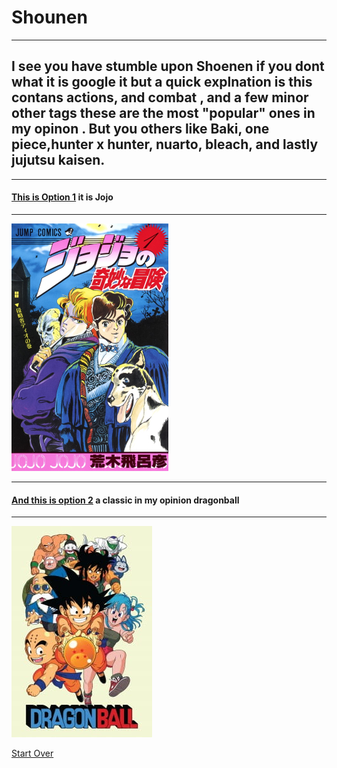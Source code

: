 # Shounen
---
## I see you have stumble upon Shoenen if you dont what it is google it but a quick explnation is this contans actions, and combat , and a few minor other tags these are the most "popular" ones in my opinon . But you others like Baki, one piece,hunter x hunter, nuarto, bleach, and lastly jujutsu kaisen. 
---
#### [This is Option 1](jojo.md) it is Jojo 
---
<img src="Jojo.jpg">

---

#### [And this is option 2](dbz.md) a classic in my opinion dragonball
---

<img src="dbz.jpg">

[Start Over](../README.md)